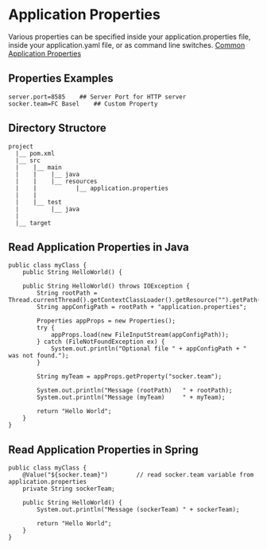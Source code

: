 # Application Properties
Various properties can be specified inside your application.properties file, inside your application.yaml file, or as command line switches.
[Common Application Properties](https://docs.spring.io/spring-boot/docs/current/reference/html/application-properties.html)

## Properties Examples
```
server.port=8585	## Server Port for HTTP server
socker.team=FC Basel	## Custom Property
```

## Directory Structore
```
project
  |__ pom.xml
  |__ src
  |    |__ main
  |    |    |__ java
  |    |    |__ resources
  |    |           |__ application.properties
  |    |
  |    |__ test
  |         |__ java
  |
  |__ target

```

## Read Application Properties in Java
```
public class myClass {
    public String HelloWorld() {

    public String HelloWorld() throws IOException {
        String rootPath = Thread.currentThread().getContextClassLoader().getResource("").getPath();
        String appConfigPath = rootPath + "application.properties";

        Properties appProps = new Properties();
        try {
            appProps.load(new FileInputStream(appConfigPath));
        } catch (FileNotFoundException ex) {
            System.out.println("Optional file " + appConfigPath + " was not found.");
        }

        String myTeam = appProps.getProperty("socker.team");

        System.out.println("Message (rootPath)   " + rootPath);
        System.out.println("Message (myTeam)     " + myTeam);

        return "Hello World";
    }
}
```

## Read Application Properties in Spring
```
public class myClass {
    @Value("${socker.team}")        // read socker.team variable from application.properties
    private String sockerTeam;

    public String HelloWorld() {
        System.out.println("Message (sockerTeam) " + sockerTeam);

        return "Hello World";
    }
}
```
